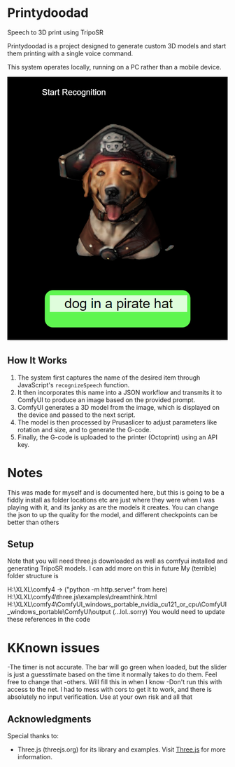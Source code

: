 # Printydoodad

Speech to 3D print using TripoSR

Printydoodad is a project designed to generate custom 3D models and start them printing with a single voice command.

This system operates locally, running on a PC rather than a mobile device.

![Alt text](/images/pirate.png "generating a pirate dog")

## How It Works

1. The system first captures the name of the desired item through JavaScript's `recognizeSpeech` function.
2. It then incorporates this name into a JSON workflow and transmits it to ComfyUI to produce an image based on the provided prompt.
3. ComfyUI generates a 3D model from the image, which is displayed on the device and passed to the next script.
4. The model is then processed by Prusaslicer to adjust parameters like rotation and size, and to generate the G-code.
5. Finally, the G-code is uploaded to the printer (Octoprint) using an API key.

# Notes
This was made for myself and is documented here, but this is going to be a fiddly install as folder locations etc are just where they were when I was playing with it, and its janky as are the models it creates. You can change the json to up the quality for the model, and different checkpoints can be better than others

## Setup
Note that you will need three.js downloaded as well as comfyui installed and generating TripoSR models. I can add more on this in future
My (terrible) folder structure is 


H:\XLXL\comfy4 -> ("python -m http.server" from here)
H:\XLXL\comfy4\three.js\examples\dreamthink.html
H:\XLXL\comfy4\ComfyUI_windows_portable_nvidia_cu121_or_cpu\ComfyUI_windows_portable\ComfyUI\output  (...lol..sorry)
You would need to update these references in the code

# KKnown issues
-The timer is not accurate. The bar will go green when loaded, but the slider is just a guesstimate based on the time it normally takes to do them. Feel free to change that
-others. Will fill this in when I know
-Don't run this with access to the net. I had to mess with cors to get it to work, and there is absolutely no input verification. Use at your own risk and all that

## Acknowledgments

Special thanks to:
- Three.js (threejs.org) for its library and examples. Visit [Three.js](https://threejs.org/examples/webgl_loader_obj.html) for more information.
